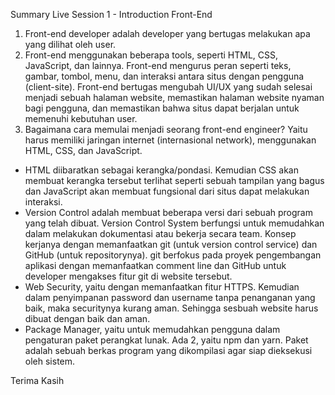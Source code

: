 Summary Live Session 1 - Introduction Front-End

1. Front-end developer adalah developer yang bertugas melakukan apa yang dilihat oleh user.
2. Front-end menggunakan beberapa tools, seperti HTML, CSS, JavaScript, dan lainnya. Front-end mengurus peran seperti teks, gambar, tombol, menu, dan interaksi antara situs dengan pengguna (client-site). Front-end bertugas mengubah UI/UX yang sudah selesai menjadi sebuah halaman website, memastikan halaman website nyaman bagi pengguna, dan memastikan bahwa situs dapat berjalan untuk memenuhi kebutuhan user.
3. Bagaimana cara memulai menjadi seorang front-end engineer? Yaitu harus memiliki jaringan internet (internasional network), menggunakan HTML, CSS, dan JavaScript.
- HTML diibaratkan sebagai kerangka/pondasi. Kemudian CSS akan membuat kerangka tersebut terlihat seperti sebuah tampilan yang bagus dan JavaScript akan membuat fungsional dari situs dapat melakukan interaksi.
- Version Control adalah membuat beberapa versi dari sebuah program yang telah dibuat. Version Control System berfungsi untuk memudahkan dalam melakukan dokumentasi atau bekerja secara team. Konsep kerjanya dengan memanfaatkan git (untuk version control service) dan GitHub (untuk repositorynya). git berfokus pada proyek pengembangan aplikasi dengan memanfaatkan comment line dan GitHub untuk developer mengakses fitur git di website tersebut.
- Web Security, yaitu dengan memanfaatkan fitur HTTPS. Kemudian dalam penyimpanan password dan username tanpa penanganan yang baik, maka securitynya kurang aman. Sehingga sesbuah website harus dibuat dengan baik dan aman.
-  Package Manager, yaitu untuk memudahkan pengguna dalam pengaturan paket perangkat lunak. Ada 2, yaitu npm dan yarn. Paket adalah sebuah berkas program yang dikompilasi agar siap dieksekusi oleh sistem.

Terima Kasih